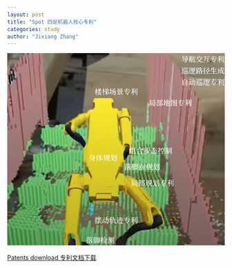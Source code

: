 ```yaml
---
layout: post
title: "Spot 四足机器人核心专利"
categories: study
author: "Jixiang Zhang"
---
```


![](/images/spot-patents.png)

[Patents download 专利文档下载](https://github.com/matheecs/spot-patents)